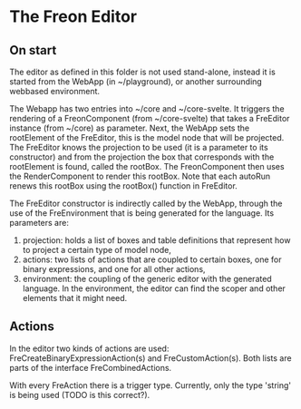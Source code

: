 # The Freon Editor

## On start

The editor as defined in this folder is not used stand-alone, instead it is started from 
the WebApp (in ~/playground), or another surrounding webbased environment. 

The Webapp has two entries into ~/core and ~/core-svelte. It triggers the rendering of a 
FreonComponent (from ~/core-svelte) that takes a FreEditor instance (from ~/core) as parameter.
Next, the WebApp sets the rootElement of the FreEditor, this is the model node that will 
be projected. The FreEditor knows the projection to be used (it is a 
parameter to its constructor) and from the projection the box that corresponds with 
the rootElement is found, called the rootBox. The FreonComponent then uses the RenderComponent 
to render this rootBox. Note that each autoRun renews this rootBox using the rootBox() function 
in FreEditor.

The FreEditor constructor is indirectly called by the WebApp, through the use of the FreEnvironment 
that is being generated for the language. Its parameters are:
1. projection: holds a list of boxes and table definitions that represent how to project a certain
   type of model node,
2. actions: two lists of actions that are coupled to certain boxes, one for binary expressions,
   and one for all other actions,
3. environment: the coupling of the generic editor with the generated language. In the environment,
the editor can find the scoper and other elements that it might need.

## Actions

In the editor two kinds of actions are used: FreCreateBinaryExpressionAction(s) and FreCustomAction(s). 
Both lists are parts of the interface FreCombinedActions.

With every FreAction there is a trigger type. Currently, only the type 'string' is being used 
(TODO is this correct?).



